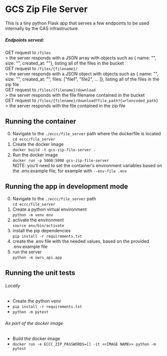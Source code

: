 GCS Zip File Server
===================

This is a tiny python Flask app that serves a few endpoints to be used internally by the CAS infrastructure.

##### Endpoints served:

GET request to `/files` <br>
    > the server responds with a JSON array with objects such as { name: "", size: "", created_at: ""}, listing all of the files in the bucket<br>
GET request to `/files/{filename}/`<br>
    > the server responds with a JSON object with objects such as { name: "", size: "", created_at: "", files: ["file1", "file2", ... ]}, listing all of the files in the zip file<br>
GET request to `/files/{filename}/download`<br>
    > the server responds with the file filename contained in the bucket<br>
GET request to `/files/{filename}/download?file_path?{urlencoded_path}`<br>
    > the server responds with the file contained in the zip file <br>


Running the container
---------------------
0. Navigate to the `./eccc/file_server` path where the dockerfile is located <br>
  `cd eccc/file_server` <br>
1. Create the docker image <br>
  `docker build -t gcs-zip-file-server .` <br>
2. Run the docker image <br>
  `docker run -p 5000:5000 gcs-zip-file-server` <br>
NOTE: you'll need to set the container's environment variables based on the .env.example file, for example with `--env-file .env`


Running the app in development mode
-----------------------------------

0. Navigate to the `./eccc/file_server` path<br>
  `cd eccc/file_server`<br>
1. Create a python virtual environment<br>
  `python -m venv env`<br>
2. activate the environment<br>
  `source env/bin/activate`<br>
3. install the pip dependencies<br>
  `pip install -r requirements.txt`<br>
4. create the .env file with the needed values, based on the provided .env.example file<br>
5. run the server<br>
  `python -m swrs_api.app`<br>


Running the unit tests
----------------------

###### Locally
- Create the python venv
- `pip install -r requirements.txt`
- `python -m pytest`

###### As part of the docker image
- Build the docker image
- `docker run -e ECCC_ZIP_PASSWORDS=[] -it <<IMAGE NAME>> python -m pytest`
